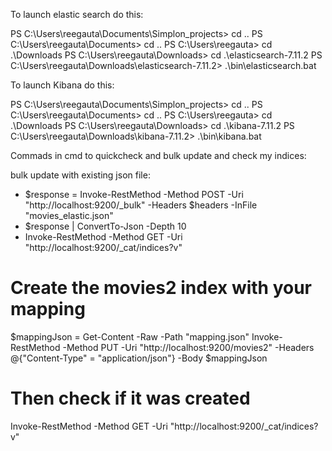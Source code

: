 To launch elastic search do this:

PS C:\Users\reegauta\Documents\Simplon_projects> cd ..
PS C:\Users\reegauta\Documents> cd ..
PS C:\Users\reegauta> cd .\Downloads
PS C:\Users\reegauta\Downloads> cd .\elasticsearch-7.11.2
PS C:\Users\reegauta\Downloads\elasticsearch-7.11.2> .\bin\elasticsearch.bat

To launch Kibana do this:

PS C:\Users\reegauta\Documents\Simplon_projects> cd ..
PS C:\Users\reegauta\Documents> cd ..
PS C:\Users\reegauta> cd .\Downloads
PS C:\Users\reegauta\Downloads> cd .\kibana-7.11.2
PS C:\Users\reegauta\Downloads\kibana-7.11.2> .\bin\kibana.bat

Commads in cmd to quickcheck and bulk update and check my indices:

bulk update with existing json file:

- $response = Invoke-RestMethod -Method POST -Uri "http://localhost:9200/_bulk" -Headers $headers -InFile "movies_elastic.json"
- $response | ConvertTo-Json -Depth 10
- Invoke-RestMethod -Method GET -Uri "http://localhost:9200/_cat/indices?v"

# Create the movies2 index with your mapping

$mappingJson = Get-Content -Raw -Path "mapping.json"
Invoke-RestMethod -Method PUT -Uri "http://localhost:9200/movies2" -Headers @{"Content-Type" = "application/json"} -Body $mappingJson

# Then check if it was created

Invoke-RestMethod -Method GET -Uri "http://localhost:9200/_cat/indices?v"
